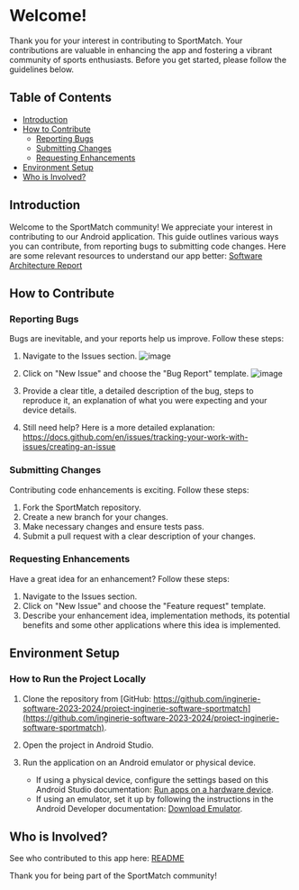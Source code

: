 # Welcome!

Thank you for your interest in contributing to SportMatch. Your contributions are valuable in enhancing the app and fostering a vibrant community of sports enthusiasts. Before you get started, please follow the guidelines below.

## Table of Contents
- [Introduction](#introduction)
- [How to Contribute](#how-to-contribute)
  - [Reporting Bugs](#reporting-bugs)
  - [Submitting Changes](#submitting-changes)
  - [Requesting Enhancements](#requesting-enhancements)
- [Environment Setup](#environment-setup)
- [Who is Involved?](#who-is-involved)

## Introduction <a name="introduction"></a>

Welcome to the SportMatch community! We appreciate your interest in contributing to our Android application. This guide outlines various ways you can contribute, from reporting bugs to submitting code changes.
Here are some relevant resources to understand our app better: 
[Software Architecture Report](https://github.com/inginerie-software-2023-2024/proiect-inginerie-software-sportmatch/blob/main/Software%20Architecture%20Report-Sportmatch.docx)

## How to Contribute

### Reporting Bugs

Bugs are inevitable, and your reports help us improve. Follow these steps:
1. Navigate to the Issues section.
 ![image](https://github.com/inginerie-software-2023-2024/proiect-inginerie-software-sportmatch/assets/92266351/7f2d394f-bb30-4f4f-b53a-13f6bd1c48c6)

2. Click on "New Issue" and choose the "Bug Report" template.
   ![image](https://github.com/inginerie-software-2023-2024/proiect-inginerie-software-sportmatch/assets/92266351/632af7bd-5410-4486-9f7f-746b4b5ddbd0)

3. Provide a clear title, a detailed description of the bug, steps to reproduce it, an explanation of what you were expecting and your device details.
4. Still need help? Here is a more detailed explanation: https://docs.github.com/en/issues/tracking-your-work-with-issues/creating-an-issue

### Submitting Changes  <a name="submitting-changes"></a>

Contributing code enhancements is exciting. Follow these steps:
1. Fork the SportMatch repository.
2. Create a new branch for your changes.
3. Make necessary changes and ensure tests pass.
4. Submit a pull request with a clear description of your changes.

### Requesting Enhancements  <a name="submitting-changes"></a>

Have a great idea for an enhancement? Follow these steps:
1. Navigate to the Issues section.
2. Click on "New Issue" and choose the "Feature request" template.
3. Describe your enhancement idea, implementation methods, its potential benefits and some other applications where this idea is implemented.

## Environment Setup

### How to Run the Project Locally

1. Clone the repository from [GitHub: https://github.com/inginerie-software-2023-2024/proiect-inginerie-software-sportmatch](https://github.com/inginerie-software-2023-2024/proiect-inginerie-software-sportmatch).
2. Open the project in Android Studio.
3. Run the application on an Android emulator or physical device.

   - If using a physical device, configure the settings based on this Android Studio documentation: [Run apps on a hardware device](https://developer.android.com/studio/run/device).
   - If using an emulator, set it up by following the instructions in the Android Developer documentation: [Download Emulator](https://developer.android.com/design-for-safety/privacy-sandbox/download#emulator).

## Who is Involved?
See who contributed to this app here: [README](https://github.com/inginerie-software-2023-2024/proiect-inginerie-software-sportmatch/blob/main/README.md)

Thank you for being part of the SportMatch community!
